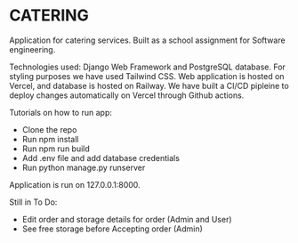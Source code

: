 # CATERING

Application for catering services. Built as a school assignment for Software engineering.

Technologies used: Django Web Framework and PostgreSQL database. For styling purposes we have used Tailwind CSS. Web application is hosted on Vercel, and database is hosted on Railway. We have built a CI/CD pipleine to deploy changes automatically on Vercel through Github actions.

Tutorials on how to run app:

* Clone the repo
* Run npm install
* Run npm run build
* Add .env file and add database credentials
* Run python manage.py runserver

Application is run on 127.0.0.1:8000. 

Still in To Do:

* Edit order and storage details for order (Admin and User)
* See free storage before Accepting order (Admin)



